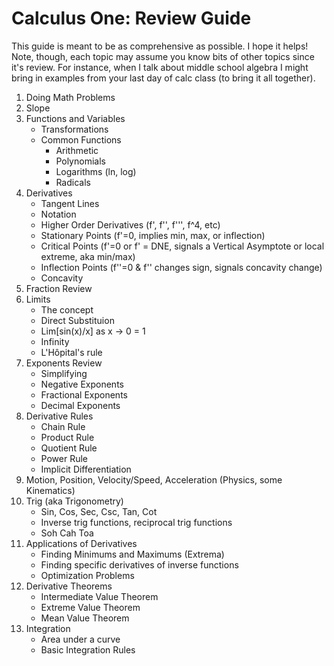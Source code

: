 # Calculus One: Review Guide

This guide is meant to be as comprehensive as possible. I hope it helps! Note, though, each topic may assume you know bits of other topics since it's review. For instance, when I talk about middle school algebra I might bring in examples from your last day of calc class (to bring it all together).

1. Doing Math Problems
1. Slope
1. Functions and Variables
    * Transformations
    * Common Functions
        * Arithmetic
        * Polynomials
        * Logarithms (ln, log)
        * Radicals
1. Derivatives
    * Tangent Lines
    * Notation
    * Higher Order Derivatives (f', f'', f''', f^4, etc)
    * Stationary Points (f'=0, implies min, max, or inflection)
    * Critical Points (f'=0 or f' = DNE, signals a Vertical Asymptote or local extreme, aka min/max)
    * Inflection Points (f''=0 & f'' changes sign, signals concavity change)
    * Concavity
1. Fraction Review
1. Limits
    * The concept
    * Direct Substituion
    * Lim[sin(x)/x] as x -> 0 = 1
    * Infinity
    * L'Hôpital's rule
1. Exponents Review
    * Simplifying
    * Negative Exponents
    * Fractional Exponents
    * Decimal Exponents
1. Derivative Rules
    * Chain Rule
    * Product Rule
    * Quotient Rule
    * Power Rule
    * Implicit Differentiation
1. Motion, Position, Velocity/Speed, Acceleration (Physics, some Kinematics)
1. Trig (aka Trigonometry)
    * Sin, Cos, Sec, Csc, Tan, Cot
    * Inverse trig functions, reciprocal trig functions
    * Soh Cah Toa
1. Applications of Derivatives
    * Finding Minimums and Maximums (Extrema)
    * Finding specific derivatives of inverse functions
    * Optimization Problems
1. Derivative Theorems
    * Intermediate Value Theorem
    * Extreme Value Theorem
    * Mean Value Theorem
1. Integration
    * Area under a curve
    * Basic Integration Rules
